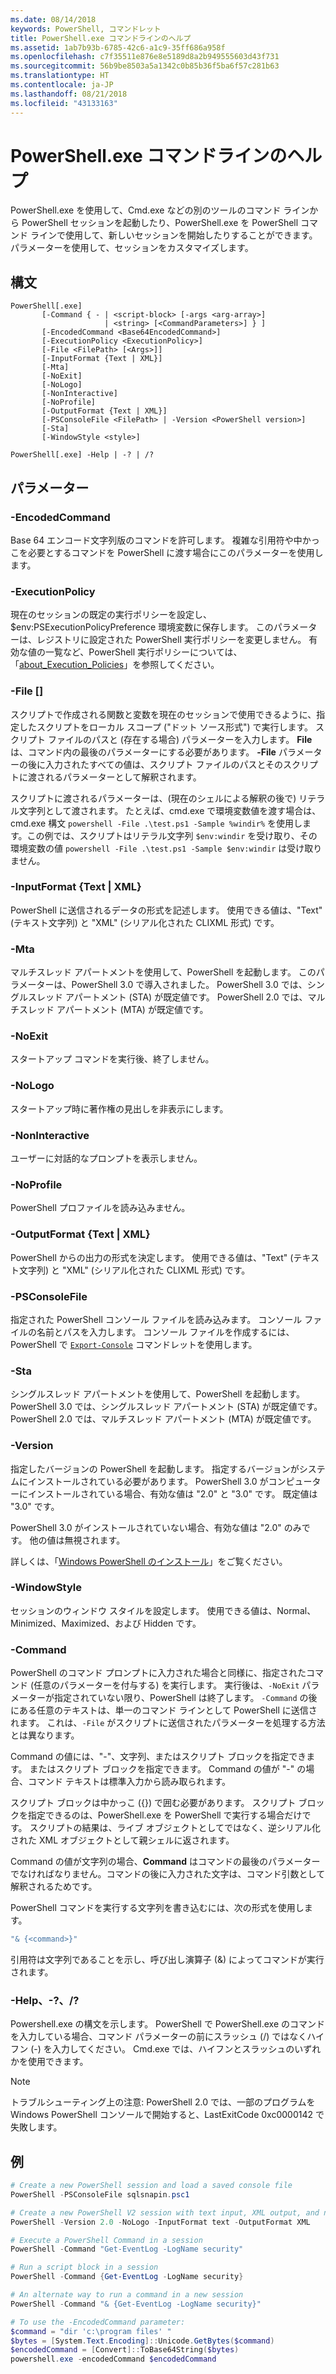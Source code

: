 ```yaml
---
ms.date: 08/14/2018
keywords: PowerShell, コマンドレット
title: PowerShell.exe コマンドラインのヘルプ
ms.assetid: 1ab7b93b-6785-42c6-a1c9-35ff686a958f
ms.openlocfilehash: c7f35511e876e8e5189d8a2b949555603d43f731
ms.sourcegitcommit: 56b9be8503a5a1342c0b85b36f5ba6f57c281b63
ms.translationtype: HT
ms.contentlocale: ja-JP
ms.lasthandoff: 08/21/2018
ms.locfileid: "43133163"
---
```

# <a name="powershellexe-command-line-help"></a>PowerShell.exe コマンドラインのヘルプ

PowerShell.exe を使用して、Cmd.exe などの別のツールのコマンド ラインから PowerShell セッションを起動したり、PowerShell.exe を PowerShell コマンド ラインで使用して、新しいセッションを開始したりすることができます。 パラメーターを使用して、セッションをカスタマイズします。

## <a name="syntax"></a>構文

```syntax
PowerShell[.exe]
       [-Command { - | <script-block> [-args <arg-array>]
                     | <string> [<CommandParameters>] } ]
       [-EncodedCommand <Base64EncodedCommand>]
       [-ExecutionPolicy <ExecutionPolicy>]
       [-File <FilePath> [<Args>]]
       [-InputFormat {Text | XML}]
       [-Mta]
       [-NoExit]
       [-NoLogo]
       [-NonInteractive]
       [-NoProfile]
       [-OutputFormat {Text | XML}]
       [-PSConsoleFile <FilePath> | -Version <PowerShell version>]
       [-Sta]
       [-WindowStyle <style>]

PowerShell[.exe] -Help | -? | /?
```

## <a name="parameters"></a>パラメーター

### <a name="-encodedcommand-base64encodedcommand"></a>-EncodedCommand <Base64EncodedCommand>

Base 64 エンコード文字列版のコマンドを許可します。 複雑な引用符や中かっこを必要とするコマンドを PowerShell に渡す場合にこのパラメーターを使用します。

### <a name="-executionpolicy-executionpolicy"></a>-ExecutionPolicy <ExecutionPolicy>

現在のセッションの既定の実行ポリシーを設定し、$env:PSExecutionPolicyPreference 環境変数に保存します。 このパラメーターは、レジストリに設定された PowerShell 実行ポリシーを変更しません。 有効な値の一覧など、PowerShell 実行ポリシーについては、「[about_Execution_Policies](/powershell/module/microsoft.powershell.core/about/about_execution_policies)」を参照してください。

### <a name="-file-filepath-parameters"></a>-File <FilePath> \[<Parameters>]

スクリプトで作成される関数と変数を現在のセッションで使用できるように、指定したスクリプトをローカル スコープ ("ドット ソース形式") で実行します。 スクリプト ファイルのパスと (存在する場合) パラメーターを入力します。 **File** は、コマンド内の最後のパラメーターにする必要があります。 **-File** パラメーターの後に入力されたすべての値は、スクリプト ファイルのパスとそのスクリプトに渡されるパラメーターとして解釈されます。

スクリプトに渡されるパラメーターは、(現在のシェルによる解釈の後で) リテラル文字列として渡されます。 たとえば、cmd.exe で環境変数値を渡す場合は、cmd.exe 構文 `powershell -File .\test.ps1 -Sample %windir%` を使用します。この例では、スクリプトはリテラル文字列 `$env:windir` を受け取り、その環境変数の値 `powershell -File .\test.ps1 -Sample $env:windir` は受け取りません。

### <a name="-inputformat-text--xml"></a>\-InputFormat {Text | XML}

PowerShell に送信されるデータの形式を記述します。 使用できる値は、"Text" (テキスト文字列) と "XML" (シリアル化された CLIXML 形式) です。

### <a name="-mta"></a>-Mta

マルチスレッド アパートメントを使用して、PowerShell を起動します。 このパラメーターは、PowerShell 3.0 で導入されました。 PowerShell 3.0 では、シングルスレッド アパートメント (STA) が既定値です。 PowerShell 2.0 では、マルチスレッド アパートメント (MTA) が既定値です。

### <a name="-noexit"></a>-NoExit

スタートアップ コマンドを実行後、終了しません。

### <a name="-nologo"></a>-NoLogo

スタートアップ時に著作権の見出しを非表示にします。

### <a name="-noninteractive"></a>-NonInteractive

ユーザーに対話的なプロンプトを表示しません。

### <a name="-noprofile"></a>-NoProfile

PowerShell プロファイルを読み込みません。

### <a name="-outputformat-text--xml"></a>-OutputFormat {Text | XML}

PowerShell からの出力の形式を決定します。 使用できる値は、"Text" (テキスト文字列) と "XML" (シリアル化された CLIXML 形式) です。

### <a name="-psconsolefile-filepath"></a>-PSConsoleFile <FilePath>

指定された PowerShell コンソール ファイルを読み込みます。 コンソール ファイルの名前とパスを入力します。 コンソール ファイルを作成するには、PowerShell で [`Export-Console`](/powershell/module/Microsoft.PowerShell.Core/Export-Console) コマンドレットを使用します。

### <a name="-sta"></a>-Sta

シングルスレッド アパートメントを使用して、PowerShell を起動します。 PowerShell 3.0 では、シングルスレッド アパートメント (STA) が既定値です。 PowerShell 2.0 では、マルチスレッド アパートメント (MTA) が既定値です。

### <a name="-version-powershell-version"></a>-Version <PowerShell Version>

指定したバージョンの PowerShell を起動します。 指定するバージョンがシステムにインストールされている必要があります。 PowerShell 3.0 がコンピューターにインストールされている場合、有効な値は "2.0" と "3.0" です。 既定値は "3.0" です。

PowerShell 3.0 がインストールされていない場合、有効な値は "2.0" のみです。 他の値は無視されます。

詳しくは、「[Windows PowerShell のインストール](../../setup/installing-windows-powershell.md)」をご覧ください。

### <a name="-windowstyle-window-style"></a>-WindowStyle <Window style>

セッションのウィンドウ スタイルを設定します。 使用できる値は、Normal、Minimized、Maximized、および Hidden です。

### <a name="-command"></a>-Command

PowerShell のコマンド プロンプトに入力された場合と同様に、指定されたコマンド (任意のパラメーターを付与する) を実行します。 実行後は、`-NoExit` パラメーターが指定されていない限り、PowerShell は終了します。
`-Command` の後にある任意のテキストは、単一のコマンド ラインとして PowerShell に送信されます。 これは、`-File` がスクリプトに送信されたパラメーターを処理する方法とは異なります。

Command の値には、"-"、文字列、またはスクリプト ブロックを指定できます。 またはスクリプト ブロックを指定できます。 Command の値が "-" の場合、コマンド テキストは標準入力から読み取られます。

スクリプト ブロックは中かっこ ({}) で囲む必要があります。 スクリプト ブロックを指定できるのは、PowerShell.exe を PowerShell で実行する場合だけです。 スクリプトの結果は、ライブ オブジェクトとしてではなく、逆シリアル化された XML オブジェクトとして親シェルに返されます。

Command の値が文字列の場合、**Command** はコマンドの最後のパラメーターでなければなりません。コマンドの後に入力された文字は、コマンド引数として解釈されるためです。

PowerShell コマンドを実行する文字列を書き込むには、次の形式を使用します。

```powershell
"& {<command>}"
```

引用符は文字列であることを示し、呼び出し演算子 (&) によってコマンドが実行されます。

### <a name="-help---"></a>-Help、-?、/?

Powershell.exe の構文を示します。 PowerShell で PowerShell.exe のコマンドを入力している場合、コマンド パラメーターの前にスラッシュ (/) ではなくハイフン (-) を入力してください。 Cmd.exe では、ハイフンとスラッシュのいずれかを使用できます。

> [!NOTE]
> トラブルシューティング上の注意: PowerShell 2.0 では、一部のプログラムを Windows PowerShell コンソールで開始すると、LastExitCode 0xc0000142 で失敗します。

## <a name="examples"></a>例

```powershell
# Create a new PowerShell session and load a saved console file
PowerShell -PSConsoleFile sqlsnapin.psc1

# Create a new PowerShell V2 session with text input, XML output, and no logo
PowerShell -Version 2.0 -NoLogo -InputFormat text -OutputFormat XML

# Execute a PowerShell Command in a session
PowerShell -Command "Get-EventLog -LogName security"

# Run a script block in a session
PowerShell -Command {Get-EventLog -LogName security}

# An alternate way to run a command in a new session
PowerShell -Command "& {Get-EventLog -LogName security}"

# To use the -EncodedCommand parameter:
$command = "dir 'c:\program files' "
$bytes = [System.Text.Encoding]::Unicode.GetBytes($command)
$encodedCommand = [Convert]::ToBase64String($bytes)
powershell.exe -encodedCommand $encodedCommand
```
